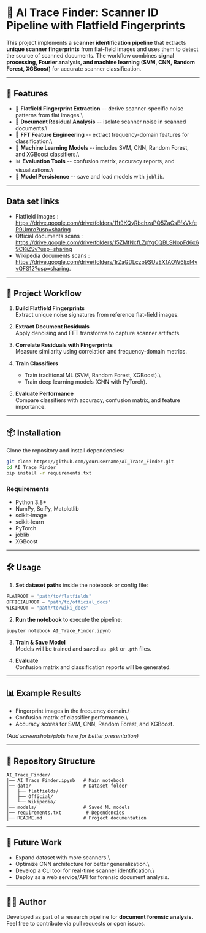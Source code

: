 # 📒 AI Trace Finder: Scanner ID Pipeline with Flatfield Fingerprints

This project implements a **scanner identification pipeline** that
extracts **unique scanner fingerprints** from flat-field images and uses
them to detect the source of scanned documents. The workflow combines
**signal processing, Fourier analysis, and machine learning (SVM, CNN,
Random Forest, XGBoost)** for accurate scanner classification.

------------------------------------------------------------------------

## 🚀 Features

-   📂 **Flatfield Fingerprint Extraction** -- derive scanner-specific
    noise patterns from flat images.\
-   🧾 **Document Residual Analysis** -- isolate scanner noise in
    scanned documents.\
-   🔬 **FFT Feature Engineering** -- extract frequency-domain features
    for classification.\
-   🤖 **Machine Learning Models** -- includes SVM, CNN, Random Forest,
    and XGBoost classifiers.\
-   📊 **Evaluation Tools** -- confusion matrix, accuracy reports, and
    visualizations.\
-   💾 **Model Persistence** -- save and load models with `joblib`.

------------------------------------------------------------------------

## Data set links

-   Flatfield images : https://drive.google.com/drive/folders/11t9KQyRbchzaPQ5ZaGsEfxVkfeP9Umro?usp=sharing 
-   Official documents scans : https://drive.google.com/drive/folders/15ZMfNcfLZpYgCQBLSNopFd6x69CKiZSv?usp=sharing 
-   Wikipedia documents scans : https://drive.google.com/drive/folders/1rZaGDLczp9SUvEX1AOW6ljxf4vvQFS12?usp=sharing.

------------------------------------------------------------------------

## 📂 Project Workflow

1.  **Build Flatfield Fingerprints**\
    Extract unique noise signatures from reference flat-field images.

2.  **Extract Document Residuals**\
    Apply denoising and FFT transforms to capture scanner artifacts.

3.  **Correlate Residuals with Fingerprints**\
    Measure similarity using correlation and frequency-domain metrics.

4.  **Train Classifiers**

    -   Train traditional ML (SVM, Random Forest, XGBoost).\
    -   Train deep learning models (CNN with PyTorch).

5.  **Evaluate Performance**\
    Compare classifiers with accuracy, confusion matrix, and feature
    importance.

------------------------------------------------------------------------

## 📦 Installation

Clone the repository and install dependencies:

``` bash
git clone https://github.com/yourusername/AI_Trace_Finder.git
cd AI_Trace_Finder
pip install -r requirements.txt
```

### Requirements

-   Python 3.8+
-   NumPy, SciPy, Matplotlib
-   scikit-image
-   scikit-learn
-   PyTorch
-   joblib
-   XGBoost

------------------------------------------------------------------------

## 🛠 Usage

1.  **Set dataset paths** inside the notebook or config file:

``` python
FLATROOT = "path/to/flatfields"
OFFICIALROOT = "path/to/official_docs"
WIKIROOT = "path/to/wiki_docs"
```

2.  **Run the notebook** to execute the pipeline:

``` bash
jupyter notebook AI_Trace_Finder.ipynb
```

3.  **Train & Save Model**\
    Models will be trained and saved as `.pkl` or `.pth` files.

4.  **Evaluate**\
    Confusion matrix and classification reports will be generated.

------------------------------------------------------------------------

## 📊 Example Results

-   Fingerprint images in the frequency domain.\
-   Confusion matrix of classifier performance.\
-   Accuracy scores for SVM, CNN, Random Forest, and XGBoost.

*(Add screenshots/plots here for better presentation)*

------------------------------------------------------------------------

## 📂 Repository Structure

    AI_Trace_Finder/
    │── AI_Trace_Finder.ipynb   # Main notebook
    │── data/                   # Dataset folder
    │   ├── flatfields/         
    │   ├── Official/           
    │   └── Wikipedia/          
    │── models/                 # Saved ML models
    │── requirements.txt         # Dependencies
    │── README.md               # Project documentation

------------------------------------------------------------------------

## 🔮 Future Work

-   Expand dataset with more scanners.\
-   Optimize CNN architecture for better generalization.\
-   Develop a CLI tool for real-time scanner identification.\
-   Deploy as a web service/API for forensic document analysis.

------------------------------------------------------------------------

## 👨‍💻 Author

Developed as part of a research pipeline for **document forensic
analysis**.\
Feel free to contribute via pull requests or open issues.
